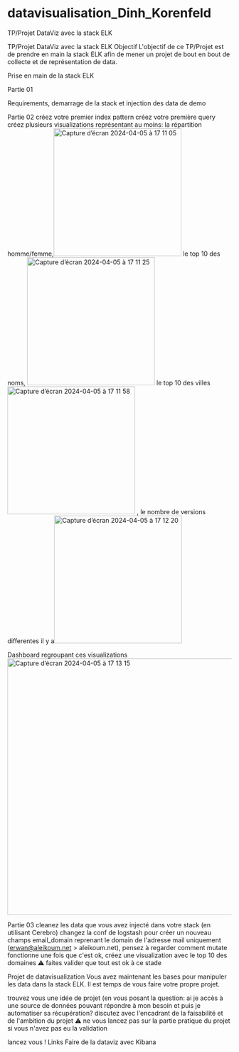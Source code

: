 # datavisualisation_Dinh_Korenfeld
TP/Projet DataViz avec la stack ELK

TP/Projet DataViz avec la stack ELK
Objectif
L'objectif de ce TP/Projet est de prendre en main la stack ELK afin de mener un projet de bout en bout de collecte et de représentation de data.

Prise en main de la stack ELK

Partie 01

Requirements, demarrage de la stack et injection des data de demo

Partie 02
créez votre premier index pattern
créez votre première query
créez plusieurs visualizations représentant au moins: la répartition homme/femme,<img width="287" alt="Capture d’écran 2024-04-05 à 17 11 05" src="https://github.com/laurakorenfeld/datavisualisation_Dinh_Korenfeld/assets/102244020/2caf0334-2183-4a33-9017-3b99e8140622">
 le top 10 des noms, <img width="287" alt="Capture d’écran 2024-04-05 à 17 11 25" src="https://github.com/laurakorenfeld/datavisualisation_Dinh_Korenfeld/assets/102244020/685f1ea5-ac34-4a0c-8944-e6a55f141156">
le top 10 des villes
<img width="287" alt="Capture d’écran 2024-04-05 à 17 11 58" src="https://github.com/laurakorenfeld/datavisualisation_Dinh_Korenfeld/assets/102244020/890f0f55-0290-4ba2-b0e9-6a2e20c63034">
, le nombre de versions differentes il y a<img width="287" alt="Capture d’écran 2024-04-05 à 17 12 20" src="https://github.com/laurakorenfeld/datavisualisation_Dinh_Korenfeld/assets/102244020/771bc31b-0d6f-4ca1-89fd-2c7e873a0f51">


Dashboard regroupant ces visualizations
<img width="576" alt="Capture d’écran 2024-04-05 à 17 13 15" src="https://github.com/laurakorenfeld/datavisualisation_Dinh_Korenfeld/assets/102244020/78002f0e-484e-4be3-b0bc-dd9afc7377fd">


Partie 03
cleanez les data que vous avez injecté dans votre stack (en utilisant Cerebro)
changez la conf de logstash pour créer un nouveau champs email_domain reprenant le domain de l'adresse mail uniquement (erwan@aleikoum.net > aleikoum.net), pensez à regarder comment mutate fonctionne
une fois que c'est ok, créez une visualization avec le top 10 des domaines
⚠️ faites valider que tout est ok à ce stade

Projet de datavisualization
Vous avez maintenant les bases pour manipuler les data dans la stack ELK. Il est temps de vous faire votre propre projet.

trouvez vous une idée de projet (en vous posant la question: ai je accès à une source de données pouvant répondre à mon besoin et puis je automatiser  sa récupération?
discutez avec l'encadrant de la faisabilité et de l'ambition du projet
⚠️ ne vous lancez pas sur la partie pratique du projet si vous n'avez pas eu la validation

lancez vous !
Links
Faire de la dataviz avec Kibana
